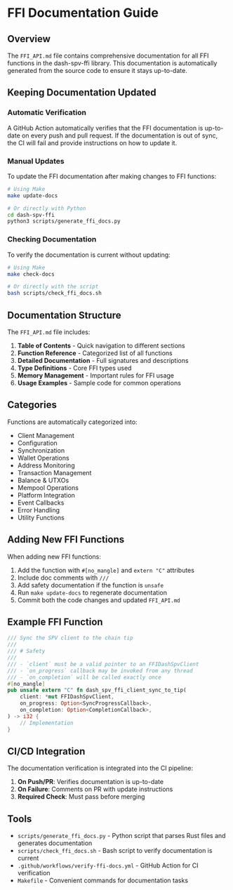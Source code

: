 # FFI Documentation Guide

## Overview

The `FFI_API.md` file contains comprehensive documentation for all FFI functions in the dash-spv-ffi library. This documentation is automatically generated from the source code to ensure it stays up-to-date.

## Keeping Documentation Updated

### Automatic Verification

A GitHub Action automatically verifies that the FFI documentation is up-to-date on every push and pull request. If the documentation is out of sync, the CI will fail and provide instructions on how to update it.

### Manual Updates

To update the FFI documentation after making changes to FFI functions:

```bash
# Using Make
make update-docs

# Or directly with Python
cd dash-spv-ffi
python3 scripts/generate_ffi_docs.py
```

### Checking Documentation

To verify the documentation is current without updating:

```bash
# Using Make
make check-docs

# Or directly with the script
bash scripts/check_ffi_docs.sh
```

## Documentation Structure

The `FFI_API.md` file includes:

1. **Table of Contents** - Quick navigation to different sections
2. **Function Reference** - Categorized list of all functions
3. **Detailed Documentation** - Full signatures and descriptions
4. **Type Definitions** - Core FFI types used
5. **Memory Management** - Important rules for FFI usage
6. **Usage Examples** - Sample code for common operations

## Categories

Functions are automatically categorized into:

- Client Management
- Configuration
- Synchronization
- Wallet Operations
- Address Monitoring
- Transaction Management
- Balance & UTXOs
- Mempool Operations
- Platform Integration
- Event Callbacks
- Error Handling
- Utility Functions

## Adding New FFI Functions

When adding new FFI functions:

1. Add the function with `#[no_mangle]` and `extern "C"` attributes
2. Include doc comments with `///`
3. Add safety documentation if the function is `unsafe`
4. Run `make update-docs` to regenerate documentation
5. Commit both the code changes and updated `FFI_API.md`

## Example FFI Function

```rust
/// Sync the SPV client to the chain tip
///
/// # Safety
///
/// - `client` must be a valid pointer to an FFIDashSpvClient
/// - `on_progress` callback may be invoked from any thread
/// - `on_completion` will be called exactly once
#[no_mangle]
pub unsafe extern "C" fn dash_spv_ffi_client_sync_to_tip(
    client: *mut FFIDashSpvClient,
    on_progress: Option<SyncProgressCallback>,
    on_completion: Option<CompletionCallback>,
) -> i32 {
    // Implementation
}
```

## CI/CD Integration

The documentation verification is integrated into the CI pipeline:

1. **On Push/PR**: Verifies documentation is up-to-date
2. **On Failure**: Comments on PR with update instructions
3. **Required Check**: Must pass before merging

## Tools

- `scripts/generate_ffi_docs.py` - Python script that parses Rust files and generates documentation
- `scripts/check_ffi_docs.sh` - Bash script to verify documentation is current
- `.github/workflows/verify-ffi-docs.yml` - GitHub Action for CI verification
- `Makefile` - Convenient commands for documentation tasks